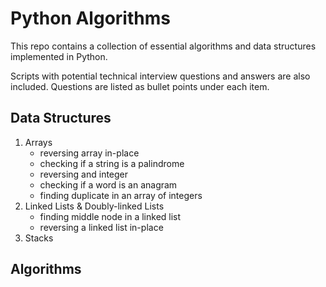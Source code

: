 # Python Algorithms

This repo contains a collection of essential algorithms and data structures implemented in Python.

Scripts with potential technical interview questions and answers are also included. Questions are listed
as bullet points under each item.

## Data Structures

1. Arrays
    - reversing array in-place
    - checking if a string is a palindrome
    - reversing and integer
    - checking if a word is an anagram
    - finding duplicate in an array of integers
2. Linked Lists & Doubly-linked Lists
    - finding middle node in a linked list
    - reversing a linked list in-place
3. Stacks

## Algorithms
